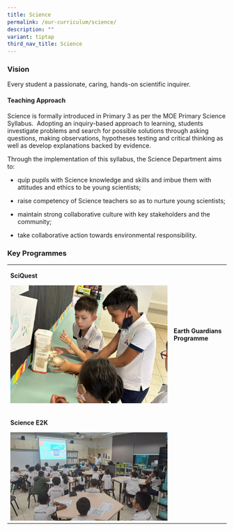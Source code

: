 ```yaml
---
title: Science
permalink: /our-curriculum/science/
description: ""
variant: tiptap
third_nav_title: Science
---
```

<h3><strong>Vision</strong></h3><p>Every student a passionate, caring, hands-on scientific inquirer.</p><h4><strong>Teaching Approach</strong></h4><p>Science is formally introduced in Primary 3 as per the MOE Primary Science Syllabus.&nbsp; Adopting an inquiry-based approach to learning, students investigate problems and search for possible solutions through asking questions, making observations, hypotheses testing and critical thinking as well as develop explanations backed by evidence.</p><p>Through the implementation of this syllabus, the Science Department aims to:</p><ul data-tight="true" class="tight"><li><p>quip pupils with Science knowledge and skills and imbue them with attitudes and ethics to be young scientists;</p></li><li><p>raise competency of Science teachers so as to nurture young scientists;</p></li><li><p>maintain strong collaborative culture with key stakeholders and the community;</p></li><li><p>take collaborative action towards environmental responsibility.</p></li></ul><h3><strong>Key Programmes</strong></h3><p></p><table><tbody><tr><td rowspan="1" colspan="1"><p><strong>SciQuest</strong></p><a class="isomer-image-wrapper" href="/our-curriculum/science/sciquest/"><img style="width: 100%" height="auto" width="100%" alt="" src="/images/Science/Sciupdates__2_.jpg"></a><p></p></td><td rowspan="1" colspan="1"><p><strong>Earth Guardians Programme</strong></p><a class="isomer-image-wrapper" href="/our-curriculum/science/earth-guardians/"><img style="width: 50%;" height="auto" width="100%" alt="" src="/images/Science/Sciupdates__5_.jpg"></a></td></tr><tr><td rowspan="1" colspan="1"><p><strong>Science E2K</strong></p><div class="isomer-image-wrapper"><img style="width: 100%" height="auto" width="100%" alt="" src="/images/Science/Sciupdates__3_.jpeg"></div></td><td rowspan="1" colspan="1"><p></p></td></tr></tbody></table><p></p>